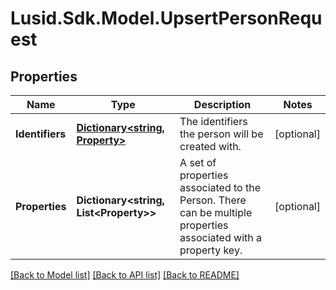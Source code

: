 
# Lusid.Sdk.Model.UpsertPersonRequest

## Properties

Name | Type | Description | Notes
------------ | ------------- | ------------- | -------------
**Identifiers** | [**Dictionary&lt;string, Property&gt;**](Property.md) | The identifiers the person will be created with. | [optional] 
**Properties** | **Dictionary&lt;string, List&lt;Property&gt;&gt;** | A set of properties associated to the Person. There can be multiple properties associated with a property key. | [optional] 

[[Back to Model list]](../README.md#documentation-for-models)
[[Back to API list]](../README.md#documentation-for-api-endpoints)
[[Back to README]](../README.md)

